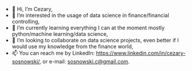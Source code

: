 - 👋 Hi, I’m Cezary,
- 👀 I’m interested in the usage of data science in finance/financial controlling,
- 🌱 I’m currently learning everything I can at the moment mostly python/machine learning/data science,
- 💞️ I’m looking to collaborate on data science projects, even better if I would use my knowledge from the finance world,    
- 📫 You can reach me by LinkedIn: https://www.linkedin.com/in/cezary-sosnowski/, or e-mail: sosnowski.c@gmail.com.

<!---
SosnowskiC/SosnowskiC is a ✨ special ✨ repository because its `README.md` (this file) appears on your GitHub profile.
You can click the Preview link to take a look at your changes.
--->
